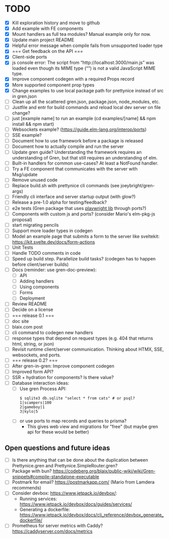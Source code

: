 # TODO

- [X] Kill exploration history and move to github
- [X] Add example with FE components
- [X] Mount handlers as full tea modules? Manual example only for now.
- [X] Update main project README
- [X] Helpful error message when compile fails from unsupported loader type
- [X] === Get feedback on the API ===
- [X] Client-side ports
- [X] js console error: The script from “http://localhost:3000/main.js” was loaded even though its MIME type (“”) is not a valid JavaScript MIME type.
- [X] Improve component codegen with a required Props record
- [X] More supported component prop types
- [X] Change examples to use local package path for prettynice instead of src in gren.json
- [ ] Clean up all the scattered gren.json, package.json, node_modules, etc.
- [ ] Justfile and entr for build commands and reload local dev server on file change?
- [ ] just [example name] to run an example (cd examples/[name] && npm install && npm start)
- [ ] Websockets example? (https://guide.elm-lang.org/interop/ports)
- [ ] SSE example?
- [ ] Document how to use framework before a package is released
- [ ] Document how to actually compile and run the server
- [ ] Update gren guide? Understanding the framework requires an understanding of Gren, but that still requires an understanding of elm.
- [ ] Built-in handlers for common use-cases? At least a NotFound handler.
- [ ] Try a FE component that communicates with the server with Msg/update
- [ ] Remove unused code
- [ ] Replace build.sh with prettynice cli commands (see joeybright/gren-args)
- [ ] Friendly cli interface and server startup output (with glow?)
- [ ] Release a pre-1.0 alpha for testing/feedback?
- [ ] e2e tests (Gren package that uses [playwright lib](https://playwright.dev/docs/library) through ports?)
- [ ] Components with custom js and ports? (consider Mario's elm-pkg-js proposal)
- [ ] start migrating pencils
- [ ] Support more loader types in codegen
- [ ] Model an example page that submits a form to the server like sveltekit: https://kit.svelte.dev/docs/form-actions
- [ ] Unit Tests
- [ ] Handle TODO comments in code
- [ ] Speed up build step. Parallelize build tasks? (codegen has to happen before client/server builds)
- [ ] Docs (reminder: use gren-doc-preview):
  - [ ] API
  - [ ] Adding handlers
  - [ ] Using components
  - [ ] Forms
  - [ ] Deployment
- [ ] Review README
- [ ] Decide on a license
- [ ] === release 0.1 ===
- [ ] doc site
- [ ] blaix.com post
- [ ] cli command to codegen new handlers
- [ ] response types that depend on request types (e.g. 404 that returns html, string, or json)
- [ ] Revisit runtime client/server communication. Thinking about HTMX, SSE, websockets, and ports.
- [ ] === release 0.2? ===
- [ ] After gren-in-gren: Improve component codegen
- [ ] Improved form API?
- [ ] SSR + hydration for components? Is there value?
- [ ] Database interaction ideas:
  - [ ] Use gren Process API:
      ```
      $ sqlite3 db.sqlite "select * from cats" # or psql?
      1|scampers|100
      2|gameboy|1
      3|kylo|5
      ```
  - [ ] or use ports to map records and queries to prisma?
    - This gives web view and migrations for "free"
      (but maybe gren api for these would be better)

## Open questions and future ideas

- [ ] Is there anything that can be done about the duplication between Prettynice.gren and Prettynice.SimpleRouter.gren?
- [ ] Package with bun? https://codeberg.org/blaix/public-wiki/wiki/Gren-snippets#compile-standalone-executable
- [ ] Postmark for email? https://postmarkapp.com/ (Mario from Lamdera recommends)
- [ ] Consider devbox: https://www.jetpack.io/devbox/:
    - Running services: https://www.jetpack.io/devbox/docs/guides/services/
    - Generating a dockerfile: https://www.jetpack.io/devbox/docs/cli_reference/devbox_generate_dockerfile/
- [ ] Prometheus for server metrics with Caddy? https://caddyserver.com/docs/metrics

